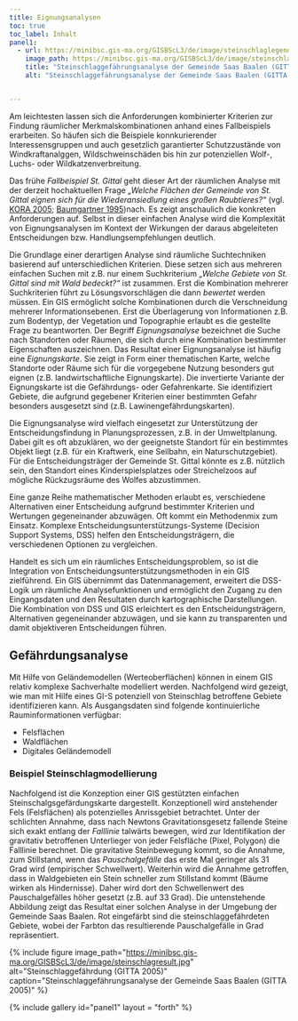 ```yaml
---
title: Eignungsanalysen
toc: true
toc_label: Inhalt
panel1:  
  - url: https://minibsc.gis-ma.org/GISBScL3/de/image/steinschlaglegende.gif
    image_path: https://minibsc.gis-ma.org/GISBScL3/de/image/steinschlaglegende.gif
    title: "Steinschlaggefährungsanalyse der Gemeinde Saas Baalen (GITTA 2005)"
    alt: "Steinschlaggefährungsanalyse der Gemeinde Saas Baalen (GITTA 2005)"


---
```



Am leichtesten lassen sich die Anforderungen kombinierter Kriterien zur Findung räumlicher Merkmalskombinationen anhand eines Fallbeispiels erarbeiten. So häufen sich die Beispiele konnkurierender Interessensgruppen und auch gesetzlich garantierter Schutzzustände von Windkraftanalggen, Wildschweinschäden bis hin zur potenziellen  Wolf-, Luchs- oder Wildkatzenverbreitung. 

Das frühe *Fallbeispiel St. Gittal*  geht dieser Art der räumlichen Analyse mit der derzeit hochaktuellen Frage *„Welche Flächen der Gemeinde von St. Gittal eignen sich für die Wiederansiedlung eines großen Raubtieres?“* (vgl. [KORA 2005](https://minibsc.gis-ma.org/GISBScL4/de/material/wolf_kora.pdf); [Baumgartner 1995](https://minibsc.gis-ma.org/GISBScL4/de/material/facts1995_wolf.pdf))nach. Es zeigt anschaulich die konkreten Anforderungen auf. Selbst in dieser einfachen Analyse wird die Komplexität von Eignungsanalysen im Kontext der Wirkungen der daraus abgeleiteten Entscheidungen bzw. Handlungsempfehlungen deutlich. 

Die Grundlage einer derartigen Analyse sind räumliche Suchtechniken basierend auf unterschiedlichen Kriterien. Diese setzen sich aus mehreren einfachen Suchen mit z.B. nur einem Suchkriterium *„Welche Gebiete von St. Gittal sind mit Wald bedeckt?“* ist  zusammen. Erst die Kombination mehrerer Suchkriterien führt zu Lösungsvorschlägen die dann *bewertet* werden müssen. Ein GIS ermöglicht solche Kombinationen durch die Verschneidung mehrerer Informationsebenen. Erst die Überlagerung von Informationen z.B. zum Bodentyp, der Vegetation und Topographie erlaubt es die gestellte Frage zu beantworten. Der Begriff *Eignungsanalyse* bezeichnet die Suche nach Standorten oder Räumen, die sich durch eine Kombination bestimmter Eigenschaften auszeichnen. Das Resultat einer Eignungsanalyse ist häufig eine *Eignungskarte*. Sie zeigt in Form einer thematischen Karte, welche Standorte oder Räume sich für die vorgegebene Nutzung besonders gut eignen (z.B. landwirtschaftliche Eignungskarte). Die invertierte Variante der Eignungskarte ist die Gefährdungs- oder Gefahrenkarte. Sie identifiziert Gebiete, die aufgrund gegebener Kriterien einer bestimmten Gefahr besonders ausgesetzt sind (z.B. Lawinengefährdungskarten).

Die Eignungsanalyse wird vielfach eingesetzt zur Unterstützung der Entscheidungsfindung in Planungsprozessen, z.B. in der Umweltplanung. Dabei gilt es oft abzuklären, wo der geeignetste Standort für ein bestimmtes Objekt liegt (z.B. für ein Kraftwerk, eine Seilbahn, ein Naturschutzgebiet). Für die Entscheidungsträger der Gemeinde St. Gittal könnte es z.B. nützlich sein, den Standort eines Kinderspielsplatzes oder Streichelzoos auf mögliche Rückzugsräume des Wolfes abzustimmen.

Eine ganze Reihe mathematischer Methoden erlaubt es, verschiedene Alternativen einer Entscheidung aufgrund bestimmter Kriterien und Wertungen gegeneinander abzuwägen. Oft kommt ein Methodenmix zum Einsatz. Komplexe Entscheidungsunterstützungs-Systeme (Decision Support Systems, DSS) helfen den Entscheidungsträgern, die verschiedenen Optionen zu vergleichen.

Handelt es sich um ein räumliches Entscheidungsproblem, so ist die Integration von Entscheidungsunterstützungsmethoden in ein GIS zielführend. Ein GIS übernimmt das Datenmanagement, erweitert die DSS-Logik um räumliche Analysefunktionen und ermöglicht den Zugang zu den Eingangsdaten und den Resultaten durch kartographische Darstellungen. Die Kombination von DSS und GIS erleichtert es den Entscheidungsträgern, Alternativen gegeneinander abzuwägen, und sie kann zu transparenten und damit objektiveren Entscheidungen führen.

## Gefährdungsanalyse

Mit Hilfe von Geländemodellen (Werteoberflächen) können in einem GIS relativ komplexe Sachverhalte modelliert werden. Nachfolgend wird gezeigt, wie man mit Hilfe eines GI-S potenziell von Steinschlag betroffene Gebiete identifizieren kann. Als Ausgangsdaten sind folgende kontinuierliche Rauminformationen verfügbar:

  * Felsflächen
  * Waldflächen
  * Digitales Geländemodell

### Beispiel Steinschlagmodellierung

Nachfolgend ist die Konzeption einer GIS gestützten einfachen Steinschalgsgefärdungskarte dargestellt. Konzeptionell wird anstehender Fels (Felsflächen) als potenzielles Anrissgebiet betrachtet. Unter der schlichten Annahme, dass nach Newtons Gravitationsgesetz fallende Steine sich exakt entlang der *Falllinie* talwärts bewegen, wird zur Identifikation der gravitativ betroffenen Unterlieger von jeder Felsfläche (Pixel, Polygon) die Falllinie berechnet. Die gravitative Steinbewegung kommt, so die Annahme, zum Stillstand, wenn das *Pauschalgefälle* das erste Mal geringer als 31 Grad wird (empirischer Schwellwert). Weiterhin wird die Annahme getroffen, dass in Waldgebieten ein Stein schneller zum Stillstand kommt (Bäume wirken als Hindernisse). Daher wird dort den Schwellenwert des Pauschalgefälles höher gesetzt (z.B. auf 33 Grad). Die untenstehende Abbildung zeigt das Resultat einer solchen Analyse in der Umgebung der Gemeinde Saas Baalen. Rot eingefärbt sind die steinschlaggefährdeten Gebiete, wobei der Farbton das resultierende Pauschalgefälle in Grad repräsentiert.



{% include figure image_path="https://minibsc.gis-ma.org/GISBScL3/de/image/steinschlagresult.jpg" alt="Steinschlaggefährdung (GITTA 2005)" caption="Steinschlaggefährungsanalyse der Gemeinde Saas Baalen (GITTA 2005)" %}

{% include gallery id="panel1"  layout = "forth"  %}
